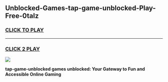 
## Unblocked-Games-tap-game-unblocked-Play-Free-0talz
<h3>
<a href="https://premium76.site?title=tap-game-unblocked&ref=23A">CLICK TO PLAY</a></h3>
<hr>

<h3>
<a href="https://premium76.site?title=tap-game-unblocked&ref=23A">CLICK 2 PLAY</a>
  
</h3>

<a href="https://premium76.site?title=tap-game-unblocked&ref=23A"><img src="https://clearcache.store/games.png"></a>


**tap-game-unblocked games unblocked: Your Gateway to Fun and Accessible Online Gaming**
